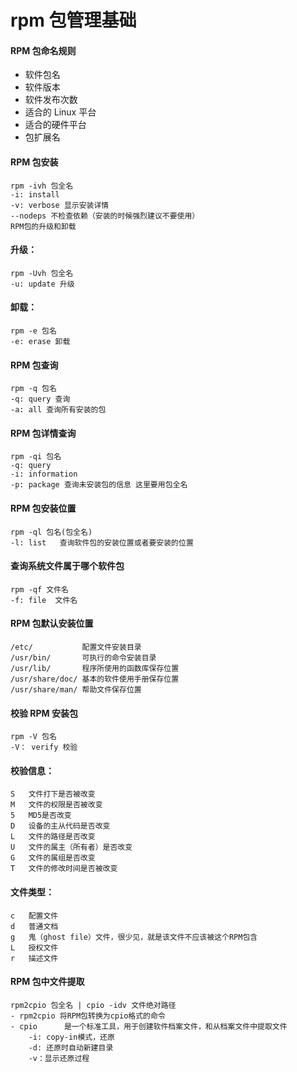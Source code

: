 # rpm 包管理基础

#### RPM 包命名规则

* 软件包名
* 软件版本
* 软件发布次数
* 适合的 Linux 平台
* 适合的硬件平台
* 包扩展名

#### RPM 包安装

```
rpm -ivh 包全名
-i: install
-v: verbose 显示安装详情
--nodeps 不检查依赖（安装的时候强烈建议不要使用）
RPM包的升级和卸载
```

#### 升级：

```
rpm -Uvh 包全名
-u: update 升级
```

#### 卸载：

```
rpm -e 包名
-e: erase 卸载
```

#### RPM 包查询

```
rpm -q 包名
-q: query 查询
-a: all 查询所有安装的包
```

#### RPM 包详情查询

```
rpm -qi 包名
-q: query
-i: information
-p: package 查询未安装包的信息 这里要用包全名
```

#### RPM 包安装位置

```
rpm -ql 包名(包全名)
-l: list   查询软件包的安装位置或者要安装的位置
```

#### 查询系统文件属于哪个软件包

```
rpm -qf 文件名
-f: file  文件名
```

#### RPM 包默认安装位置

```
/etc/           配置文件安装目录
/usr/bin/       可执行的命令安装目录
/usr/lib/       程序所使用的函数库保存位置
/usr/share/doc/ 基本的软件使用手册保存位置
/usr/share/man/ 帮助文件保存位置
```

#### 校验 RPM 安装包

```
rpm -V 包名
-V： verify 校验
```

#### 校验信息：

```
S   文件打下是否被改变
M   文件的权限是否被改变
5   MD5是否改变
D   设备的主从代码是否改变
L   文件的路径是否改变
U   文件的属主（所有者）是否改变
G   文件的属组是否改变
T   文件的修改时间是否被改变
```

#### 文件类型：

```
c   配置文件
d   普通文档
g   鬼（ghost file）文件，很少见，就是该文件不应该被这个RPM包含
L   授权文件
r   描述文件
```

#### RPM 包中文件提取

```
rpm2cpio 包全名 | cpio -idv 文件绝对路径
- rpm2cpio 将RPM包转换为cpio格式的命令
- cpio      是一个标准工具，用于创建软件档案文件，和从档案文件中提取文件
    -i: copy-in模式，还原
    -d: 还原时自动新建目录
    -v：显示还原过程
```
